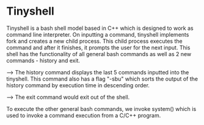 # Tinyshell

Tinyshell is a bash shell model based in C++ which is designed to work as command line interpreter. On inputting a command, tinyshell implements fork and creates a new child process. This child process executes the command and after it finishes, it prompts the user for the next input. This shell has the functionality of all general bash commands as well as 2 new commands - history and exit. 

--> The history command displays the last 5 commands inputted into the tinyshell. This command also has a flag "-sbu" which sorts the output of the history command by execution time in descending order. 

--> The exit command would exit out of the shell.


To execute the other general bash commands, we invoke system() which is used to invoke a command execution from a C/C++ program.
